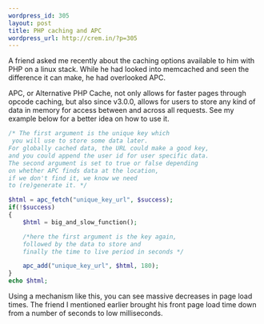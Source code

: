 ```yaml
---
wordpress_id: 305
layout: post
title: PHP caching and APC
wordpress_url: http://crem.in/?p=305
---
```

A friend asked me recently about the caching options available to him with PHP on a linux stack. While he had looked into memcached and seen the difference it can make, he had overlooked APC.

APC, or Alternative PHP Cache, not only allows for faster pages through opcode caching, but also since v3.0.0, allows for users to store any kind of data in memory for access between and across all requests. See my example below for a better idea on how to use it.

```php
/* The first argument is the unique key which
 you will use to store some data later.
For globally cached data, the URL could make a good key,
and you could append the user id for user specific data.
The second argument is set to true or false depending
on whether APC finds data at the location,
if we don't find it, we know we need
to (re)generate it. */

$html = apc_fetch("unique_key_url", $success);
if(!$success)
{
	$html = big_and_slow_function();

	/*here the first argument is the key again,
	followed by the data to store and
	finally the time to live period in seconds */

	apc_add("unique_key_url", $html, 180);
}
echo $html;
```

Using a mechanism like this, you can see massive decreases in page load times. The friend I mentioned earlier brought his front page load time down from a number of seconds to low milliseconds.
